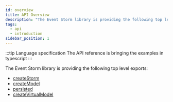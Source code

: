 ```yaml
---
id: overview
title: API Overview
description: "The Event Storm library is providing the following top level exports: createStorm, createModel, persisted, createVirtualModel"
tags:
  - api
  - introduction
sidebar_position: 1
---
```


:::tip Language specification
The API reference is bringing the examples in typescript
:::

The Event Storm library is providing the following top level exports:
- [createStorm](./storm.md)
- [createModel](./model.md)
- [persisted](./persistency.md)
- [createVirtualModel](./virtualModel.md)
